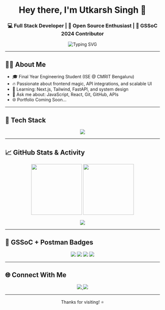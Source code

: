 <h1 align="center">Hey there, I'm Utkarsh Singh 👋</h1>
<h3 align="center">💻 Full Stack Developer | 🚀 Open Source Enthusiast | 🎯 GSSoC 2024 Contributor</h3>

<p align="center">
  <img src="https://readme-typing-svg.demolab.com?font=Fira+Code&size=24&pause=1000&color=FF6F00&center=true&vCenter=true&width=435&lines=Building+cool+stuff+on+the+Web;Exploring+Next.js+and+React+⚛️;API+Testing+%7C+Postman+💡;GSSoC+Contributor+🔥;Always+Learning...+💡" alt="Typing SVG" />
</p>

---

## 🙋‍♂️ About Me

- 🎓 Final Year Engineering Student (ISE @ CMRIT Bengaluru)
- 🔥 Passionate about frontend magic, API integrations, and scalable UI
- 🧠 Learning: Next.js, Tailwind, FastAPI, and system design
- 💬 Ask me about: JavaScript, React, Git, GitHub, APIs
- 🌐 Portfolio Coming Soon...

---

## 🚀 Tech Stack

<p align="center">
  <img src="https://skillicons.dev/icons?i=js,html,css,react,nextjs,tailwind,python,git,github,vscode,postman" />
</p>

---

## 📈 GitHub Stats & Activity

<p align="center">
  <img src="https://github-readme-stats.vercel.app/api?username=Anoymous786&show_icons=true&theme=radical&count_private=true&hide_border=true" height="165"/>
  <img src="https://streak-stats.demolab.com?user=Anoymous786&theme=radical&hide_border=true" height="165"/>
</p>

<p align="center">
  <img src="https://github-readme-stats.vercel.app/api/top-langs/?username=Anoymous786&layout=compact&theme=radical&hide_border=true" />
</p>

---

## 🏅 GSSoC + Postman Badges

<p align="center">
  <img src="https://img.shields.io/badge/Postman-API--Fundamentals-orange?style=for-the-badge&logo=postman" />
  <img src="https://img.shields.io/badge/Git-Explorer-orange?style=for-the-badge&logo=git" />
  <img src="https://img.shields.io/badge/Open%20Source-Contributor-green?style=for-the-badge&logo=github" />
  <img src="https://img.shields.io/badge/Pull%20Requests-Wizard-blueviolet?style=for-the-badge&logo=github" />
</p>

---

## 🌐 Connect With Me

<p align="center">
  <a href="https://www.linkedin.com/in/utkarsh746/" target="_blank">
    <img src="https://img.shields.io/badge/LinkedIn-Utkarsh%20Singh-blue?style=for-the-badge&logo=linkedin" />
  </a>
  <a href="https://github.com/Anoymous786" target="_blank">
    <img src="https://img.shields.io/badge/GitHub-Profile-black?style=for-the-badge&logo=github" />
  </a>
</p>

---

<p align="center">Thanks for visiting! ⭐️</p>
